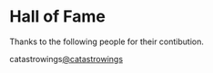 # Hall of Fame

Thanks to the following people for their contibution.

catastrowings[@catastrowings](https://gitee.com/catastrowings)
